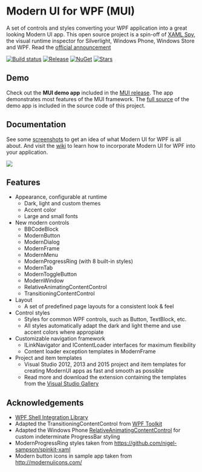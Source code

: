 # Modern UI for WPF (MUI)
A set of controls and styles converting your WPF application into a great looking Modern UI app. This open source project is a spin-off of [XAML Spy](http://xamlspy.com), the visual runtime inspector for Silverlight, Windows Phone, Windows Store and WPF. Read the [official announcement](http://xamlspy.com/news/open-sourcing-the-xaml-spy-ui)

[![Build status](https://img.shields.io/appveyor/ci/kozw/mui.svg)](https://ci.appveyor.com/project/kozw/mui)
[![Release](https://img.shields.io/github/release/firstfloorsoftware/mui.svg)](https://github.com/firstfloorsoftware/mui/releases/latest)
[![NuGet](https://img.shields.io/nuget/dt/ModernUI.WPF.svg)](http://nuget.org/packages/ModernUI.WPF)
[![Stars](https://img.shields.io/github/stars/firstfloorsoftware/mui.svg)](https://github.com/firstfloorsoftware/mui/stargazers)

## Demo
Check out the **MUI demo app** included in the [MUI release](https://github.com/firstfloorsoftware/mui/releases). The app demonstrates most features of the MUI framework. The [full source](https://github.com/firstfloorsoftware/mui/tree/master/1.0/FirstFloor.ModernUI/FirstFloor.ModernUI.App) of the demo app is included in the source code of this project.

## Documentation
See some [screenshots](https://github.com/firstfloorsoftware/mui/wiki/Screenshots) to get an idea of what Modern UI for WPF is all about. And visit the [wiki](https://github.com/firstfloorsoftware/mui/wiki) to learn how to incorporate Modern UI for WPF into your application.

![](http://firstfloorsoftware.com/media/github/mui/mui.intro.png)

## Features
* Appearance, configurable at runtime
  * Dark, light and custom themes
  * Accent color
  * Large and small fonts
* New modern controls
  * BBCodeBlock
  * ModernButton
  * ModernDialog
  * ModernFrame
  * ModernMenu
  * ModernProgressRing (with 8 built-in styles)
  * ModernTab
  * ModernToggleButton
  * ModernWindow
  * RelativeAnimatingContentControl
  * TransitioningContentControl
* Layout
  * A set of predefined page layouts for a consistent look & feel
* Control styles
  * Styles for common WPF controls, such as Button, TextBlock, etc.
  * All styles automatically adapt the dark and light theme and use accent colors where appropiate
* Customizable navigation framework
  * ILinkNavigator and IContentLoader interfaces for maximum flexibility
  * Content loader exception templates in ModernFrame
* Project and item templates
  * Visual Studio 2012, 2013 and 2015 project and item templates for creating ModernUI apps as fast and smooth as possible
  * Read more and download the extension containing the templates from the [Visual Studio Gallery](http://visualstudiogallery.msdn.microsoft.com/7a4362a7-fe5d-4f9d-bc7b-0c0dc272fe31)

## Acknowledgements
* [WPF Shell Integration Library](https://web.archive.org/web/20140330041944/https://archive.msdn.microsoft.com/WPFShell)
* Adapted the TransitioningContentControl from [WPF Toolkit](http://wpf.codeplex.com/)
* Adapted the Windows Phone [RelativeAnimatingContentControl](http://msdn.microsoft.com/en-us/library/gg442303(v=vs.92).aspx) for custom indeterminate ProgressBar styling
* ModernProgressRing styles taken from https://github.com/nigel-sampson/spinkit-xaml
* Modern button icons in sample app taken from http://modernuiicons.com/

